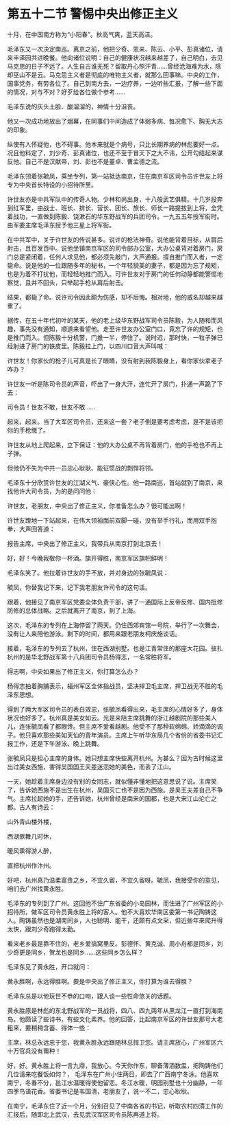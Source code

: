 # 第五十二节 警惕中央出修正主义

十月，在中国南方称为“小阳春”。秋高气爽，蓝天高洁。

毛泽东又一次决定南巡。离京之前，他把少奇、恩来、陈云、小平、彭真诸位，请来丰泽园共进晚餐。他向诸位说明：自己的健康状况越来越差了，自己明白，去见马克思的日子不远了。人生自古谁无死？留取丹心照汗青……曾经沧海难为水，除却巫山不是云。马克思主义者是彻底的唯物主义者，就那么回事嘛。中央的工作，国事党务，有劳各位了。自己到南方去，一边疗养，一边听些汇报，了解一些下面的情况，对与不对？好歹给各位做个参考……

毛泽东说的灰头土脸、酸溜溜的，神情十分沮丧。

他又一次成功地放出了烟幕，在同事们中间造成了体弱多病、每况愈下、胸无大志的印象。

纵使有人怀疑他，也不碍事。他本来就是个病号，只比长期养病的林彪要好一点。况且他料定了，刘少奇、彭真诸位，也还不至于冒天下之大不讳，公开勾结起来谋反他。自己不是汉献帝，刘、彭也不是董卓、曹孟德之流。

毛泽东领着张毓凤，乘坐专列，第一站抵达南京，住在南京军区司令员许世友上将专为中央首长特设的小招待所里。

许世友亦是中共军队中的传奇人物。少林和尚出身，十八般武艺俱精。十几岁投奔到红军里，由战士、班长、排长、营长、团长、旅长、师长一路提拔到上将，全凭着战功，一直做到陈毅、饶漱石的华东野战军的兵团司令。一九五五年授军衔时。由军委主席毛泽东授予他三星上将军衔。

在中共军中，关于许世友的传说甚多。说许的枪法神奇。说他能背着目标，从肩后射击，且百发百中。说他坐镇南京军区的司令部办公室，大办公桌背对着房门，房门总是紧闭着，任何人求见他，都必须先敲门，大声通报。擅自推门而入者，一定毙命。说是他的一位跟随多年的秘书，一个年轻貌美的妻子，都是因为忘了规矩，也是为着不打扰他，而轻轻地推门而入。可许世友对于房门的任何动静都能警惕地察觉，且并不回头，只举起手枪从肩后射击。

结果，都毙了命。说许司令因此颇为伤感，却不后悔。相对地，他的威名却越来越重了。

据传，在五十年代初叶的某天，他的老上级华东野战军司令员陈毅，为人随和而风趣，事先没有通知，顺道来看望他。走至许世友办公室门口，竟忘了许的规矩，也是推门而入。但陈毅十分机警，门推一半，停住了。说时迟，那时快，一粒子弹已经射进了房门的铁皮里。陈毅拉上门，以四川口音大声叫喊：

许世友！你家伙的枪子儿可真是长了眼睛，没有射到我陈毅身上，看你家伙拿老子咋办？

许世友一听是陈司令员的声音，吓出了一身大汗，连忙开了房门，扑通一声跪了下去：

司令员！世友不敢，世友不敢……

起来，起来。当了大军区司令员，还来这一套？老子倒是要考虑考虑，是不是该把你的手枪缴了。

许世友从地上爬起来，立下保证：他的大办公桌不再背着房门，他的手枪也不再上子弹。

但他仍不失为中共一员忠心耿耿、能征惯战的剽悍将领。

毛泽东十分欣赏许世友的江湖义气、豪侠心性。他一路南巡，首站就到了南京，来找他许大司令员，为的是问问他：

许世友，老朋友，中央出了修正主义，你准备怎么办？很可能出啊！

许世友蹬地一下站起来，在伟大领袖面前双脚一碰，没有举手行礼，而用双手抱拳，大声回答道：

报告主席，中央出了修正主义，我带兵从南京打到北京去！

好，好！今晚我敬你一杯酒。旗开得胜，南京军区旗帜鲜明！

毛泽东笑了。他拉着许世友的手不放，并对身边的张毓凤说：

毓凤，你替我记下来，记下我老朋友许司令的这句话。

跟着，他接见了南京军区党委全体负责干部，讲了一通国际上反帝反修、国内批修防修的总体战略。之后就离开了南京，到了上海。

这次，毛泽东的专列在上海停留了两天。仍住西郊宾馆一号院，举行了一次舞会，没有让人来陪他游泳。剩下的时间，都用来跟老朋友柯庆施谈话。

接着，毛泽东的专列去了杭州，住在西湖别墅。也是江青常住的那座大花园。驻扎杭州的是华北野战军第十八兵团司令员杨得志，一名常胜将军。

得志啊，中央如果出了修正主义，你打算怎么办？

杨得志拍着胸脯表示，福州军区全体指战员，坚决捍卫毛主席，捍卫战无不胜的毛泽东思想。

得到了两大军区司令员的表白效忠，张毓凤看得出来，毛主席的心情好多了，身体状况也好多了。杭州真是美女如云。光是来陪主席跳舞的浙江越剧院的那些美人儿，连张毓凤看了都眼馋。但主席不爱看越剧。他受不了那种软绵绵、娇滴滴的调子。他只喜欢那些美如天仙的青年演员。主席上午听华东局几个省份的省委书记汇报工作，还是下午游泳、晚上跳舞。

张毓凤只是担心主席的身体。她只想主席快些离开杭州。为甚么？因为古时候这里出过美女西施，害得吴国国王夫差迷恋她的美色，而丢了江山。

一天，她趁着主席身边没有别的女同志，就似懂非懂地把这意思说了说。主席笑了，告诉她西施不是出生在杭州，吴国灭亡也不是因为西施。是吴王夫差自己不争气。主席拉起她的手，还告诉她，杭州曾经是南宋的国都，也是大宋江山沦亡之都。古人有诗云：

山外青山楼外楼，

西湖歌舞几时休，

暖风熏得游人醉，

直把杭州作汴州。

好吧，杭州真乃温柔富贵之乡，不宜久留，不宜久留呀。毓凤，我接受你的意见，咱们去广州找黄永胜。

毛泽东的专列到了广州。这回他不住广东省委的小岛园林，而住进了广州军区的小招待所，做军区司令员黄永胜上将的客人。他不大喜欢华南区委第一书记陶铸这人。陶铸虽然也是湖南同乡，人也聪明、能干，还颇有点文采，但近些年来爬升得太快，跟刘少奇跑得太勤。

看来老乡最是靠不住的，老乡爱搞窝里反。彭德怀、黄克诚、周小舟都是同乡，刘少奇更是同乡，贺龙也是同乡……这些同乡怎么样？

毛泽东见了黄永胜，开口就问：

黄永胜啊，永远得胜啊。要是中央出了修正主义，你打算为谁去得胜？

毛泽东总是以他玩世不恭的口吻，跟人谈一些性命悠关的话题。

黄永胜原是林彪的东北野战军的一员战将，四八、四九两年从黑龙江一直打到海南岛。他颇读了些诗书，有些文化素养。他的回答，比起南京军区的许世友那号大老粗来，要稍稍含蓄、得体一些：

主席，林总永远忠于您，我黄永胜永远跟随林总捍卫您。请主席放心，广州军区六十万官兵没有甭种！

好，好。黄永胜上将一言九鼎，我放心。今天你作东，聊备薄酒数盅，把陶铸他们几位请来吃餐饭如何？， 毛泽东在广州小住两日，即去了广西南宁冬泳。他喜欢南宁，冬春不分，邕江水温暖得使他留恋。冬江水暖，明园别墅也十分幽静，一年四季鸟语花香。省委书记是韦国清，老朋友了，说一不二，忠心耿耿。

在南宁，毛泽东住了近一个月，分别召见了中南各省的书记，听取农村四清工作的汇报后，随即北上武汉，去见武汉军区司令员陈再道上将。
